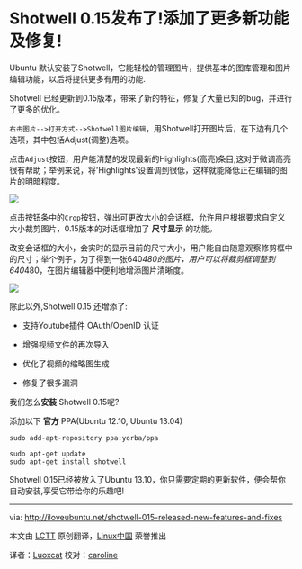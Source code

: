 Shotwell 0.15发布了!添加了更多新功能及修复!
======================================

Ubuntu 默认安装了Shotwell，它能轻松的管理图片，提供基本的图库管理和图片编辑功能，以后将提供更多有用的功能.

Shotwell 已经更新到0.15版本，带来了新的特征，修复了大量已知的bug，并进行了更多的优化。

`右击图片-->打开方式-->Shotwell图片编辑`，用Shotwell打开图片后，在下边有几个选项，其中包括Adjust(调整)选项。

点击`Adjust`按钮，用户能清楚的发现最新的Highlights(高亮)条目,这对于微调高亮很有帮助；举例来说，将'Highlights'设置调到很低，这样就能降低正在编辑的图片的明暗程度。

![](http://iloveubuntu.net/pictures_me/Shotwell%20015%20adjust.jpg)

点击按钮条中的`Crop`按钮，弹出可更改大小的会话框，允许用户根据要求自定义大小裁剪图片，0.15版本的对话框增加了 **尺寸显示** 的功能。

改变会话框的大小，会实时的显示目前的尺寸大小，用户能自由随意观察修剪框中的尺寸；举个例子，为了得到一张640*480的图片，用户可以将裁剪框调整到640*480，在图片编辑器中便利地增添图片清晰度。

![](http://iloveubuntu.net/pictures_me/Shotwell%20015%20resize%20values.jpg)

除此以外,Shotwell 0.15 还增添了:

- 支持Youtube插件 OAuth/OpenID 认证

- 增强视频文件的再次导入

- 优化了视频的缩略图生成

- 修复了很多漏洞
 
我们怎么**安装** Shotwell 0.15呢?

添加以下 **官方** PPA(Ubuntu 12.10, Ubuntu 13.04)

    sudo add-apt-repository ppa:yorba/ppa 
    
    sudo apt-get update
    sudo apt-get install shotwell

Shotwell 0.15已经被放入了Ubuntu 13.10，你只需要定期的更新软件，便会帮你自动安装,享受它带给你的乐趣吧!

---

via: http://iloveubuntu.net/shotwell-015-released-new-features-and-fixes

本文由 [LCTT](https://github.com/LCTT/TranslateProject) 原创翻译，[Linux中国](http://linux.cn/) 荣誉推出

译者：[Luoxcat](https://github.com/Luoxcat) 校对：[caroline](https://github.com/carolinewuyan)

[1]:http://www.yorba.org/projects/shotwell/
[2]:http://blog.yorba.org/eric/2013/10/shotwell-0-15-has-arrived.html  
